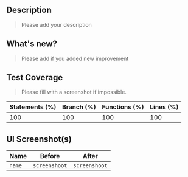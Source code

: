 ## Description

> Please add your description

## What's new?

> Please add if you added new improvement

## Test Coverage

> Please fill with a screenshot if impossible.

| Statements (%) | Branch (%) | Functions (%) | Lines (%) |
| -------------- | ---------- | ------------- | --------- |
| 100            | 100        | 100           | 100       |

## UI Screenshot(s)

| Name   | Before        | After         |
| ------ | ------------- | ------------- |
| `name` | `screenshoot` | `screenshoot` |
